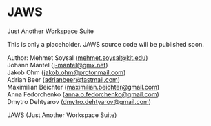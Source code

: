 # JAWS    
Just Another Workspace Suite  
  
This is only a placeholder. JAWS source code will be published soon.
  
Author: Mehmet Soysal (mehmet.soysal@kit.edu)  
Johann Mantel (j-mantel@gmx.net)  
Jakob Ohm (jakob.ohm@protonmail.com)  
Adrian Beer (adrianbeer@fastmail.com)  
Maximilian Beichter (maximilian.beichter@gmail.com)  
Anna Fedorchenko (anna.o.fedorchenko@gmail.com)  
Dmytro Dehtyarov (dmytro.dehtyarov@gmail.com)  
  
JAWS (Just Another Workspace Suite)

